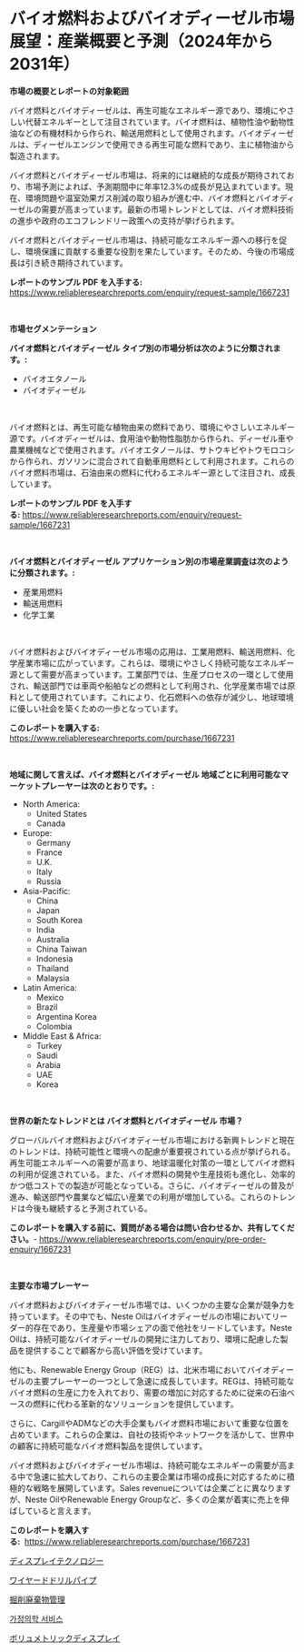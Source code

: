 <p><h1>バイオ燃料およびバイオディーゼル市場展望：産業概要と予測（2024年から2031年）</h1></p><p><strong>市場の概要とレポートの対象範囲</strong></p>
<p><p>バイオ燃料とバイオディーゼルは、再生可能なエネルギー源であり、環境にやさしい代替エネルギーとして注目されています。バイオ燃料は、植物性油や動物性油などの有機材料から作られ、輸送用燃料として使用されます。バイオディーゼルは、ディーゼルエンジンで使用できる再生可能な燃料であり、主に植物油から製造されます。</p><p>バイオ燃料とバイオディーゼル市場は、将来的には継続的な成長が期待されており、市場予測によれば、予測期間中に年率12.3%の成長が見込まれています。現在、環境問題や温室効果ガス削減の取り組みが進む中、バイオ燃料とバイオディーゼルの需要が高まっています。最新の市場トレンドとしては、バイオ燃料技術の進歩や政府のエコフレンドリー政策への支持が挙げられます。</p><p>バイオ燃料とバイオディーゼル市場は、持続可能なエネルギー源への移行を促し、環境保護に貢献する重要な役割を果たしています。そのため、今後の市場成長は引き続き期待されています。</p></p>
<p><strong>レポートのサンプル PDF を入手する:</strong> <a href="https://www.reliableresearchreports.com/enquiry/request-sample/1667231">https://www.reliableresearchreports.com/enquiry/request-sample/1667231</a></p>
<p>&nbsp;</p>
<p><strong>市場セグメンテーション</strong></p>
<p><strong>バイオ燃料とバイオディーゼル タイプ別の市場分析は次のように分類されます。:</strong></p>
<p><ul><li>バイオエタノール</li><li>バイオディーゼル</li></ul></p>
<p>&nbsp;</p>
<p><p>バイオ燃料とは、再生可能な植物由来の燃料であり、環境にやさしいエネルギー源です。バイオディーゼルは、食用油や動物性脂肪から作られ、ディーゼル車や農業機械などで使用されます。バイオエタノールは、サトウキビやトウモロコシから作られ、ガソリンに混合されて自動車用燃料として利用されます。これらのバイオ燃料市場は、石油由来の燃料に代わるエネルギー源として注目され、成長しています。</p></p>
<p><strong>レポートのサンプル PDF を入手する:</strong>&nbsp;<a href="https://www.reliableresearchreports.com/enquiry/request-sample/1667231">https://www.reliableresearchreports.com/enquiry/request-sample/1667231</a></p>
<p>&nbsp;</p>
<p><strong> バイオ燃料とバイオディーゼル アプリケーション別の市場産業調査は次のように分類されます。:</strong></p>
<p><ul><li>産業用燃料</li><li>輸送用燃料</li><li>化学工業</li></ul></p>
<p>&nbsp;</p>
<p><p>バイオ燃料およびバイオディーゼル市場の応用は、工業用燃料、輸送用燃料、化学産業市場に広がっています。これらは、環境にやさしく持続可能なエネルギー源として需要が高まっています。工業部門では、生産プロセスの一環として使用され、輸送部門では車両や船舶などの燃料として利用され、化学産業市場では原料として使用されています。これにより、化石燃料への依存が減少し、地球環境に優しい社会を築くための一歩となっています。</p></p>
<p><strong>このレポートを購入する:</strong>&nbsp; <a href="https://www.reliableresearchreports.com/purchase/1667231">https://www.reliableresearchreports.com/purchase/1667231</a></p>
<p>&nbsp;</p>
<p><strong>地域に関して言えば、バイオ燃料とバイオディーゼル 地域ごとに利用可能なマーケットプレーヤーは次のとおりです。:</strong></p>
<p><ul>
    <li>
        North America:
        <ul>
            <li>United States</li>
            <li>Canada</li>
        </ul>
    </li>
    <li>
        Europe:
        <ul>
            <li>Germany</li>
            <li>France</li>
            <li>U.K.</li>
            <li>Italy</li>
            <li>Russia</li>
        </ul>
    </li>
    <li>
        Asia-Pacific:
        <ul>
            <li>China</li>
            <li>Japan</li>
            <li>South Korea</li>
            <li>India</li>
            <li>Australia</li>
            <li>China Taiwan</li>
            <li>Indonesia</li>
            <li>Thailand</li>
            <li>Malaysia</li>
        </ul>
    </li>
    <li>
        Latin America:
        <ul>
            <li>Mexico</li>
            <li>Brazil</li>
            <li>Argentina Korea</li>
            <li>Colombia</li>
        </ul>
    </li>
    <li>
        Middle East & Africa:
        <ul>
            <li>Turkey</li>
            <li>Saudi</li>
            <li>Arabia</li>
            <li>UAE</li>
            <li>Korea</li>
        </ul>
    </li>
    </ul></p>
<p>&nbsp;</p>
<p><strong>世界の新たなトレンドとは バイオ燃料とバイオディーゼル 市場？</strong></p>
<p><p>グローバルバイオ燃料およびバイオディーゼル市場における新興トレンドと現在のトレンドは、持続可能性と環境への配慮が重要視されている点が挙げられる。再生可能エネルギーへの需要が高まり、地球温暖化対策の一環としてバイオ燃料の利用が促進されている。また、バイオ燃料の開発や生産技術も進化し、効率的かつ低コストでの製造が可能となっている。さらに、バイオディーゼルの普及が進み、輸送部門や農業など幅広い産業での利用が増加している。これらのトレンドは今後も継続すると予測されている。</p></p>
<p><strong>このレポートを購入する前に、質問がある場合は問い合わせるか、共有してください。</strong>- <a href="https://www.reliableresearchreports.com/enquiry/pre-order-enquiry/1667231">https://www.reliableresearchreports.com/enquiry/pre-order-enquiry/1667231</a></p>
<p>&nbsp;</p>
<p><strong>主要な市場プレーヤー</strong></p>
<p><p>バイオ燃料およびバイオディーゼル市場では、いくつかの主要な企業が競争力を持っています。その中でも、Neste Oilはバイオディーゼルの市場においてリーダー的存在であり、生産量や市場シェアの面で他社をリードしています。Neste Oilは、持続可能なバイオディーゼルの開発に注力しており、環境に配慮した製品を提供することで顧客から高い評価を受けています。</p><p>他にも、Renewable Energy Group（REG）は、北米市場においてバイオディーゼルの主要プレーヤーの一つとして急速に成長しています。REGは、持続可能なバイオ燃料の生産に力を入れており、需要の増加に対応するために従来の石油ベースの燃料に代わる革新的なソリューションを提供しています。</p><p>さらに、CargillやADMなどの大手企業もバイオ燃料市場において重要な位置を占めています。これらの企業は、自社の技術やネットワークを活かして、世界中の顧客に持続可能なバイオ燃料製品を提供しています。</p><p>バイオ燃料およびバイオディーゼル市場は、持続可能なエネルギーの需要が高まる中で急速に拡大しており、これらの主要企業は市場の成長に対応するために積極的な戦略を展開しています。Sales revenueについては企業ごとに異なりますが、Neste OilやRenewable Energy Groupなど、多くの企業が着実に売上を伸ばしていると言えます。</p></p>
<p><strong>このレポートを購入する:</strong>&nbsp;&nbsp;<a href="https://www.reliableresearchreports.com/purchase/1667231">https://www.reliableresearchreports.com/purchase/1667231</a></p>
<p><p><a href="https://github.com/Calvi3ynJerde867/Market-Research-Report-List-1/blob/main/399590514488.md">ディスプレイテクノロジー</a></p><p><a href="https://medium.com/@nic.neale/%E3%83%AF%E3%82%A4%E3%83%A4%E3%83%BC%E3%83%89%E3%83%89%E3%83%AA%E3%83%AB%E3%83%91%E3%82%A4%E3%83%97%E3%81%AE%E5%B8%82%E5%A0%B4%E8%AA%BF%E6%9F%BB%E3%83%AC%E3%83%9D%E3%83%BC%E3%83%88-%E3%81%9D%E3%81%AE%E6%AD%B4%E5%8F%B2%E3%81%A82031%E5%B9%B4%E3%81%BE%E3%81%A7%E3%81%AE%E4%BA%88%E6%B8%AC-f277c0b324aa">ワイヤードドリルパイプ</a></p><p><a href="https://github.com/JacksonWiza1924/Market-Research-Report-List-1/blob/main/414986114489.md">掘削廃棄物管理</a></p><p><a href="https://github.com/RichardLueilwitz787/Market-Research-Report-List-1/blob/main/294739513656.md">가정의학 서비스</a></p><p><a href="https://medium.com/@evans21bill/%E3%83%9C%E3%83%AA%E3%83%A5%E3%83%BC%E3%83%A1%E3%83%88%E3%83%AA%E3%83%83%E3%82%AF%E3%83%87%E3%82%A3%E3%82%B9%E3%83%97%E3%83%AC%E3%82%A4%E5%B8%82%E5%A0%B4%E3%81%AE%E5%88%86%E6%9E%90-%E3%82%B0%E3%83%AD%E3%83%BC%E3%83%90%E3%83%AB%E7%94%A3%E6%A5%AD%E3%81%AE%E5%B1%95%E6%9C%9B%E3%81%A8%E4%BA%88%E6%B8%AC-2024%E5%B9%B4%E3%81%8B%E3%82%892031%E5%B9%B4-55197f5f8531">ボリュメトリックディスプレイ</a></p></p>